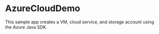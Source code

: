 # AzureCloudDemo
This sample app creates a VM, cloud service, and storage account using the Azure Java SDK.

